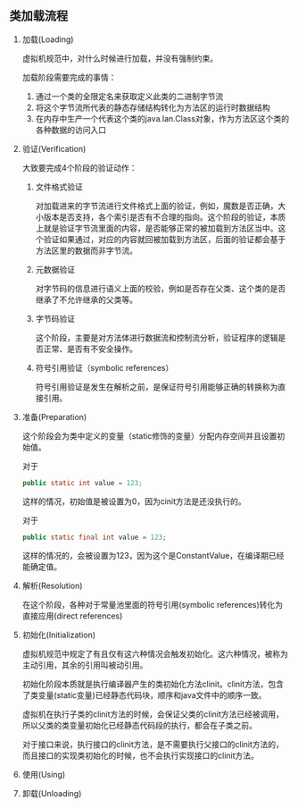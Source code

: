 ## 类加载流程

1. 加载(Loading)

   虚拟机规范中，对什么时候进行加载，并没有强制约束。

   加载阶段需要完成的事情：

   1. 通过一个类的全限定名来获取定义此类的二进制字节流
   2. 将这个字节流所代表的静态存储结构转化为方法区的运行时数据结构
   3. 在内存中生产一个代表这个类的java.lan.Class对象，作为方法区这个类的各种数据的访问入口

2. 验证(Verification)

   大致要完成4个阶段的验证动作：

   1. 文件格式验证

      对加载进来的字节流进行文件格式上面的验证，例如，魔数是否正确，大小版本是否支持，各个索引是否有不合理的指向。这个阶段的验证，本质上就是验证字节流里面的内容，是否能够正常的被加载到方法区当中。这个验证如果通过，对应的内容就回被加载到方法区，后面的验证都会基于方法区里的数据而非字节流。

   2. 元数据验证

      对字节码的信息进行语义上面的校验，例如是否存在父类、这个类的是否继承了不允许继承的父类等。

   3. 字节码验证

      这个阶段，主要是对方法体进行数据流和控制流分析，验证程序的逻辑是否正常、是否有不安全操作。

   4. 符号引用验证（symbolic references）

      符号引用验证是发生在解析之前，是保证符号引用能够正确的转换称为直接引用。

3. 准备(Preparation)

   这个阶段会为类中定义的变量（static修饰的变量）分配内存空间并且设置初始值。

   对于

   ```java
   public static int value = 123;
   ```

   这样的情况，初始值是被设置为0，因为cinit方法是还没执行的。

   对于

   ```java
   public static final int value = 123;
   ```

   这样的情况的，会被设置为123，因为这个是ConstantValue，在编译期已经能确定值。

4. 解析(Resolution)

   在这个阶段，各种对于常量池里面的符号引用(symbolic references)转化为直接应用(direct references)

5. 初始化(Initialization)

   虚拟机规范中规定了有且仅有这六种情况会触发初始化。这六种情况，被称为主动引用，其余的引用叫被动引用。

   初始化阶段本质就是执行编译器产生的类初始化方法clinit。clinit方法，包含了类变量(static变量)已经静态代码块，顺序和java文件中的顺序一致。

   虚拟机在执行子类的clinit方法的时候，会保证父类的clinit方法已经被调用，所以父类的类变量初始化已经静态代码段的执行，都会在子类之前。

   对于接口来说，执行接口的clinit方法，是不需要执行父接口的clinit方法的，而且接口的实现类初始化的时候，也不会执行实现接口的clinit方法。

6. 使用(Using)

7. 卸载(Unloading)